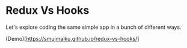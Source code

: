 # Redux Vs Hooks

Let's explore coding the same simple app in a bunch of different ways.

(Demo)[https://smujmaiku.github.io/redux-vs-hooks/]
